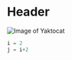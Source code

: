 # Header

![Image of Yaktocat](https://octodex.github.com/images/yaktocat.png)

```python
i = 2
j = i+2
```
